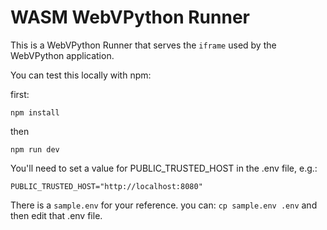 # WASM WebVPython Runner

This is a WebVPython Runner that serves the `iframe` used by the WebVPython application.

You can test this locally with npm:

first:

    npm install

then

    npm run dev

You'll need to set a value for PUBLIC_TRUSTED_HOST in the .env file, e.g.:

    PUBLIC_TRUSTED_HOST="http://localhost:8080"

There is a `sample.env` for your reference. you can: `cp sample.env .env` and then edit that .env file.
